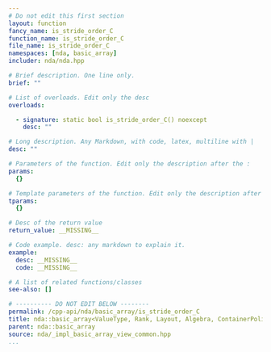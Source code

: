 ```yaml
---
# Do not edit this first section
layout: function
fancy_name: is_stride_order_C
function_name: is_stride_order_C
file_name: is_stride_order_C
namespaces: [nda, basic_array]
includer: nda/nda.hpp

# Brief description. One line only.
brief: ""

# List of overloads. Edit only the desc
overloads:

  - signature: static bool is_stride_order_C() noexcept
    desc: ""

# Long description. Any Markdown, with code, latex, multiline with |
desc: ""

# Parameters of the function. Edit only the description after the :
params:
  {}

# Template parameters of the function. Edit only the description after the :
tparams:
  {}

# Desc of the return value
return_value: __MISSING__

# Code example. desc: any markdown to explain it.
example:
  desc: __MISSING__
  code: __MISSING__

# A list of related functions/classes
see-also: []

# ---------- DO NOT EDIT BELOW --------
permalink: /cpp-api/nda/basic_array/is_stride_order_C
title: nda::basic_array<ValueType, Rank, Layout, Algebra, ContainerPolicy>::is_stride_order_C
parent: nda::basic_array
source: nda/_impl_basic_array_view_common.hpp
...
```


